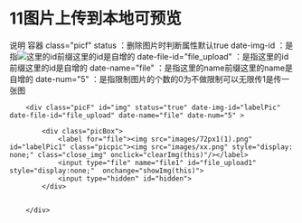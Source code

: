 # 11图片上传到本地可预览


说明
容器 class="picf"
status                       ：删除图片时判断属性默认true
date-img-id                  ：是指<img src="images/72px1(1).png"  id="labelPic1" class="picpic">这里的id前缀这里的id是自增的
date-file-id="file_upload"   ：是指<input type="file" name="file1" id="file_upload1"  style="display:none;"  onchange="showImg(this)">这里的id前缀这里的id是自增的
date-name="file"             ：是指<input type="file" name="file1" id="file_upload1"  style="display:none;"  onchange="showImg(this)">这里的name前缀这里的name是自增的
date-num="5"                 ：是指限制图片的个数的0为不做限制可以无限传1是传一张图

		<div class="picF" id="img" status="true" date-img-id="labelPic" date-file-id="file_upload" date-name="file" date-num="5" >
		
			<div class="picBox">
				<label for="file"><img src="images/72px1(1).png"  id="labelPic1" class="picpic"><img src="images/xx.png" style="display: none;" class="close_img" onclick="clearImg(this)"/></label>
				<input type="file" name="file1" id="file_upload1"  style="display:none;"  onchange="showImg(this)">
				<input type="hidden" id="hidden">
			</div>
			
			
		</div>

	
